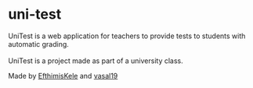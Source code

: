 # uni-test

UniTest is a web application for teachers to provide tests to students with automatic grading. <br /><br />
UniTest is a project made as part of a university class. <br />

Made by [EfthimisKele](https://github.com/EfthimisKele) and [vasal19](https://github.com/vasal19)
